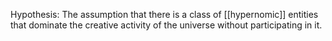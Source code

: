Hypothesis: The assumption that there is a class of [[hypernomic]] entities that dominate the creative activity of the universe without participating in it. 